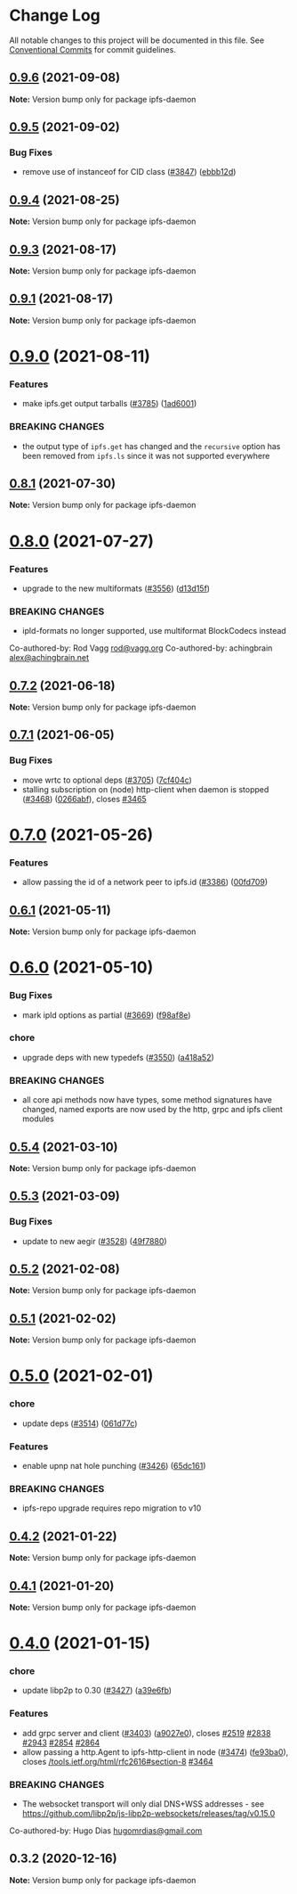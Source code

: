 # Change Log

All notable changes to this project will be documented in this file.
See [Conventional Commits](https://conventionalcommits.org) for commit guidelines.

## [0.9.6](https://github.com/ipfs/js-ipfs/compare/ipfs-daemon@0.9.5...ipfs-daemon@0.9.6) (2021-09-08)

**Note:** Version bump only for package ipfs-daemon





## [0.9.5](https://github.com/ipfs/js-ipfs/compare/ipfs-daemon@0.9.4...ipfs-daemon@0.9.5) (2021-09-02)


### Bug Fixes

* remove use of instanceof for CID class ([#3847](https://github.com/ipfs/js-ipfs/issues/3847)) ([ebbb12d](https://github.com/ipfs/js-ipfs/commit/ebbb12db523c53ce8e4ddae5266cd9acb3504431))





## [0.9.4](https://github.com/ipfs/js-ipfs/compare/ipfs-daemon@0.9.3...ipfs-daemon@0.9.4) (2021-08-25)

**Note:** Version bump only for package ipfs-daemon





## [0.9.3](https://github.com/ipfs/js-ipfs/compare/ipfs-daemon@0.9.1...ipfs-daemon@0.9.3) (2021-08-17)

**Note:** Version bump only for package ipfs-daemon





## [0.9.1](https://github.com/ipfs/js-ipfs/compare/ipfs-daemon@0.9.0...ipfs-daemon@0.9.1) (2021-08-17)

**Note:** Version bump only for package ipfs-daemon





# [0.9.0](https://github.com/ipfs/js-ipfs/compare/ipfs-daemon@0.8.1...ipfs-daemon@0.9.0) (2021-08-11)


### Features

* make ipfs.get output tarballs ([#3785](https://github.com/ipfs/js-ipfs/issues/3785)) ([1ad6001](https://github.com/ipfs/js-ipfs/commit/1ad60018d39d5b46c484756631e30e1989fd8eba))


### BREAKING CHANGES

* the output type of `ipfs.get` has changed and the `recursive` option has been removed from `ipfs.ls` since it was not supported everywhere





## [0.8.1](https://github.com/ipfs/js-ipfs/compare/ipfs-daemon@0.8.0...ipfs-daemon@0.8.1) (2021-07-30)

**Note:** Version bump only for package ipfs-daemon





# [0.8.0](https://github.com/ipfs/js-ipfs/compare/ipfs-daemon@0.7.2...ipfs-daemon@0.8.0) (2021-07-27)


### Features

* upgrade to the new multiformats ([#3556](https://github.com/ipfs/js-ipfs/issues/3556)) ([d13d15f](https://github.com/ipfs/js-ipfs/commit/d13d15f022a87d04a35f0f7822142f9cb898479c))


### BREAKING CHANGES

* ipld-formats no longer supported, use multiformat BlockCodecs instead

Co-authored-by: Rod Vagg <rod@vagg.org>
Co-authored-by: achingbrain <alex@achingbrain.net>





## [0.7.2](https://github.com/ipfs/js-ipfs/compare/ipfs-daemon@0.7.1...ipfs-daemon@0.7.2) (2021-06-18)

**Note:** Version bump only for package ipfs-daemon





## [0.7.1](https://github.com/ipfs/js-ipfs/compare/ipfs-daemon@0.7.0...ipfs-daemon@0.7.1) (2021-06-05)


### Bug Fixes

* move wrtc to optional deps ([#3705](https://github.com/ipfs/js-ipfs/issues/3705)) ([7cf404c](https://github.com/ipfs/js-ipfs/commit/7cf404c8fd11888fa803c6167bd2ec62d94a2b34))
* stalling subscription on (node) http-client when daemon is stopped ([#3468](https://github.com/ipfs/js-ipfs/issues/3468)) ([0266abf](https://github.com/ipfs/js-ipfs/commit/0266abf0c4b817636172f78c6e91eb4dd5aad451)), closes [#3465](https://github.com/ipfs/js-ipfs/issues/3465)





# [0.7.0](https://github.com/ipfs/js-ipfs/compare/ipfs-daemon@0.6.1...ipfs-daemon@0.7.0) (2021-05-26)


### Features

* allow passing the id of a network peer to ipfs.id ([#3386](https://github.com/ipfs/js-ipfs/issues/3386)) ([00fd709](https://github.com/ipfs/js-ipfs/commit/00fd709a7b71e7cf354ea452ebce460dd7375d34))





## [0.6.1](https://github.com/ipfs/js-ipfs/compare/ipfs-daemon@0.6.0...ipfs-daemon@0.6.1) (2021-05-11)

**Note:** Version bump only for package ipfs-daemon





# [0.6.0](https://github.com/ipfs/js-ipfs/compare/ipfs-daemon@0.5.4...ipfs-daemon@0.6.0) (2021-05-10)


### Bug Fixes

* mark ipld options as partial ([#3669](https://github.com/ipfs/js-ipfs/issues/3669)) ([f98af8e](https://github.com/ipfs/js-ipfs/commit/f98af8ed24784929898bb5d33a64dc442c77074d))


### chore

* upgrade deps with new typedefs ([#3550](https://github.com/ipfs/js-ipfs/issues/3550)) ([a418a52](https://github.com/ipfs/js-ipfs/commit/a418a521574c878d7aabd0ad2fd8d516908a3756))


### BREAKING CHANGES

* all core api methods now have types, some method signatures have changed, named exports are now used by the http, grpc and ipfs client modules





## [0.5.4](https://github.com/ipfs/js-ipfs/compare/ipfs-daemon@0.5.3...ipfs-daemon@0.5.4) (2021-03-10)

**Note:** Version bump only for package ipfs-daemon





## [0.5.3](https://github.com/ipfs/js-ipfs/compare/ipfs-daemon@0.5.2...ipfs-daemon@0.5.3) (2021-03-09)


### Bug Fixes

* update to new aegir ([#3528](https://github.com/ipfs/js-ipfs/issues/3528)) ([49f7880](https://github.com/ipfs/js-ipfs/commit/49f78807d7e26483bd926b45cc7e0f797d77e41b))





## [0.5.2](https://github.com/ipfs/js-ipfs/compare/ipfs-daemon@0.5.1...ipfs-daemon@0.5.2) (2021-02-08)

**Note:** Version bump only for package ipfs-daemon





## [0.5.1](https://github.com/ipfs/js-ipfs/compare/ipfs-daemon@0.5.0...ipfs-daemon@0.5.1) (2021-02-02)

**Note:** Version bump only for package ipfs-daemon





# [0.5.0](https://github.com/ipfs/js-ipfs/compare/ipfs-daemon@0.4.2...ipfs-daemon@0.5.0) (2021-02-01)


### chore

* update deps ([#3514](https://github.com/ipfs/js-ipfs/issues/3514)) ([061d77c](https://github.com/ipfs/js-ipfs/commit/061d77cc03f40af5a3bc3590481e1e5836e7f0d8))


### Features

* enable upnp nat hole punching ([#3426](https://github.com/ipfs/js-ipfs/issues/3426)) ([65dc161](https://github.com/ipfs/js-ipfs/commit/65dc161feebe154b4a2d1472940dc9e70fbb817f))


### BREAKING CHANGES

* ipfs-repo upgrade requires repo migration to v10





## [0.4.2](https://github.com/ipfs/js-ipfs/compare/ipfs-daemon@0.4.1...ipfs-daemon@0.4.2) (2021-01-22)

**Note:** Version bump only for package ipfs-daemon





## [0.4.1](https://github.com/ipfs/js-ipfs/compare/ipfs-daemon@0.4.0...ipfs-daemon@0.4.1) (2021-01-20)

**Note:** Version bump only for package ipfs-daemon





# [0.4.0](https://github.com/ipfs/js-ipfs/compare/ipfs-daemon@0.3.2...ipfs-daemon@0.4.0) (2021-01-15)


### chore

* update libp2p to 0.30 ([#3427](https://github.com/ipfs/js-ipfs/issues/3427)) ([a39e6fb](https://github.com/ipfs/js-ipfs/commit/a39e6fb372bf9e7782462b6a4b7530a3f8c9b3f1))


### Features

* add grpc server and client ([#3403](https://github.com/ipfs/js-ipfs/issues/3403)) ([a9027e0](https://github.com/ipfs/js-ipfs/commit/a9027e0ec0cea9a4f34b4f2f52e09abb35237384)), closes [#2519](https://github.com/ipfs/js-ipfs/issues/2519) [#2838](https://github.com/ipfs/js-ipfs/issues/2838) [#2943](https://github.com/ipfs/js-ipfs/issues/2943) [#2854](https://github.com/ipfs/js-ipfs/issues/2854) [#2864](https://github.com/ipfs/js-ipfs/issues/2864)
* allow passing a http.Agent to ipfs-http-client in node ([#3474](https://github.com/ipfs/js-ipfs/issues/3474)) ([fe93ba0](https://github.com/ipfs/js-ipfs/commit/fe93ba01a0c62cead7cc4e0023de2d2a00adbc02)), closes [/tools.ietf.org/html/rfc2616#section-8](https://github.com//tools.ietf.org/html/rfc2616/issues/section-8) [#3464](https://github.com/ipfs/js-ipfs/issues/3464)


### BREAKING CHANGES

* The websocket transport will only dial DNS+WSS addresses - see https://github.com/libp2p/js-libp2p-websockets/releases/tag/v0.15.0

Co-authored-by: Hugo Dias <hugomrdias@gmail.com>





## 0.3.2 (2020-12-16)

**Note:** Version bump only for package ipfs-daemon
